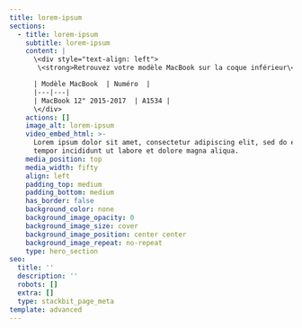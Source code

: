 ```yaml
---
title: lorem-ipsum
sections:
  - title: lorem-ipsum
    subtitle: lorem-ipsum
    content: |
      \<div style="text-align: left">
       \<strong>Retrouvez votre modèle MacBook sur la coque inférieur\</strong>

      | Modèle MacBook  | Numéro  |
      |---|---|
      | MacBook 12" 2015-2017  | A1534 |
      \</div>
    actions: []
    image_alt: lorem-ipsum
    video_embed_html: >-
      Lorem ipsum dolor sit amet, consectetur adipiscing elit, sed do eiusmod
      tempor incididunt ut labore et dolore magna aliqua.
    media_position: top
    media_width: fifty
    align: left
    padding_top: medium
    padding_bottom: medium
    has_border: false
    background_color: none
    background_image_opacity: 0
    background_image_size: cover
    background_image_position: center center
    background_image_repeat: no-repeat
    type: hero_section
seo:
  title: ''
  description: ''
  robots: []
  extra: []
  type: stackbit_page_meta
template: advanced
---
```

